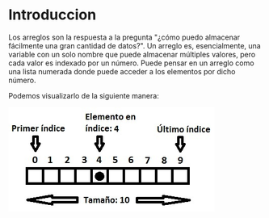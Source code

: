 # Introduccion

Los arreglos son la respuesta a la pregunta "¿cómo puedo almacenar fácilmente una gran cantidad de datos?".
Un arreglo es, esencialmente, una variable con un solo nombre que puede almacenar múltiples valores, pero cada valor es indexado por un número.
Puede pensar en un arreglo como una lista numerada donde puede acceder a los elementos por dicho número.

Podemos visualizarlo de la siguiente manera:

![vista](arrayscheme.jpg)
